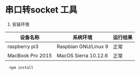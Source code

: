 # 串口转socket 工具

1. 安装环境



| 设备名称 | 系统环境| 运行结果 |
| -------- | -------- | -------- |
| raspberry pi3      | Raspbian GNU/Linux 9     | 正常 |
| MacBook Pro 2015      |   MacOS Sierra 10.12.6   | 正常 |




```shell
  npm install
```



